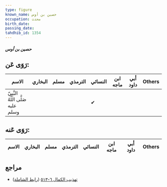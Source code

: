 ```yaml
---
type: figure
known_name: حصين بن أوس
occupation: محدث
birth_date:
passing_date:
tahdhib_id: 1354
---
```

##### حصين بن أوس

## رَوَى عَن:
| الاسم                              | البخاري | مسلم | الترمذي | النسائي | ابن ماجه | أبي داود | Others |
| ---------------------------------- | ------- | ---- | ------- | ------- | -------- | -------- | ------ |
| النَّبِيّ صَلَّى اللَّهُ عليه وسلم |         |      |         | ✔       |          |          |        |
## رَوَى عَنه:
| الاسم | البخاري | مسلم | الترمذي | النسائي | ابن ماجه | أبي داود | Others |
| ----- | ------- | ---- | ------- | ------- | -------- | -------- | ------ |
## مراجع
- [تهذيب الكمال ٦-٥١٣](obsidian://open?vault=Tahdhib-al-Kamal&file=Figures/١٣٥٤-حصين%20بن%20أوس) ([رابط الشاملة](https://shamela.ws/book/3722/3177))